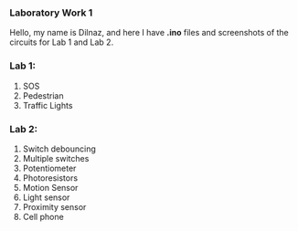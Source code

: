### Laboratory Work 1

Hello, my name is Dilnaz, and here I have **.ino** files and screenshots of the circuits for Lab 1 and Lab 2.

### Lab 1:

1. SOS
2. Pedestrian
3. Traffic Lights

### Lab 2:

1. Switch debouncing
2. Multiple switches
3. Potentiometer
4. Photoresistors
5. Motion Sensor
6. Light sensor
7. Proximity sensor
8. Cell phone
